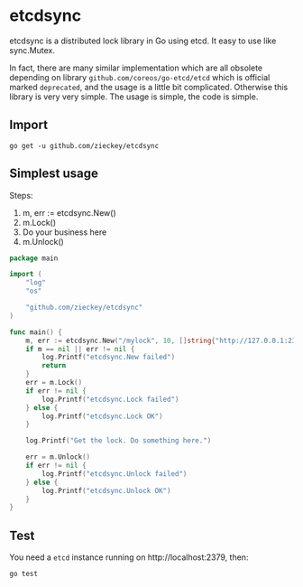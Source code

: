# etcdsync

etcdsync is a distributed lock library in Go using etcd. It easy to use like sync.Mutex.


In fact, there are many similar implementation which are all obsolete 
depending on library `github.com/coreos/go-etcd/etcd` which is official marked `deprecated`,
and the usage is a little bit complicated. 
Otherwise this library is very very simple. The usage is simple, the code is simple.

## Import
    
    go get -u github.com/zieckey/etcdsync

## Simplest usage

Steps:

1. m, err := etcdsync.New()
2. m.Lock()
3. Do your business here
4. m.Unlock()

```go
package main

import (
	"log"
	"os"

	"github.com/zieckey/etcdsync"
)

func main() {
	m, err := etcdsync.New("/mylock", 10, []string{"http://127.0.0.1:2379"})
	if m == nil || err != nil {
		log.Printf("etcdsync.New failed")
		return
	}
	err = m.Lock()
	if err != nil {
		log.Printf("etcdsync.Lock failed")
	} else {
		log.Printf("etcdsync.Lock OK")
	}

	log.Printf("Get the lock. Do something here.")

	err = m.Unlock()
	if err != nil {
		log.Printf("etcdsync.Unlock failed")
	} else {
		log.Printf("etcdsync.Unlock OK")
	}
}

```

## Test

You need a `etcd` instance running on http://localhost:2379, then:

    go test
    